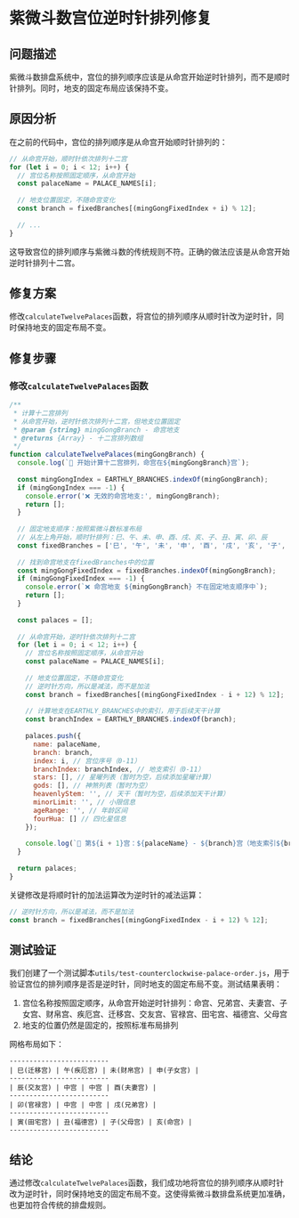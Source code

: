 # 紫微斗数宫位逆时针排列修复

## 问题描述

紫微斗数排盘系统中，宫位的排列顺序应该是从命宫开始逆时针排列，而不是顺时针排列。同时，地支的固定布局应该保持不变。

## 原因分析

在之前的代码中，宫位的排列顺序是从命宫开始顺时针排列的：

```javascript
// 从命宫开始，顺时针依次排列十二宫
for (let i = 0; i < 12; i++) {
  // 宫位名称按照固定顺序，从命宫开始
  const palaceName = PALACE_NAMES[i];
  
  // 地支位置固定，不随命宫变化
  const branch = fixedBranches[(mingGongFixedIndex + i) % 12];
  
  // ...
}
```

这导致宫位的排列顺序与紫微斗数的传统规则不符。正确的做法应该是从命宫开始逆时针排列十二宫。

## 修复方案

修改`calculateTwelvePalaces`函数，将宫位的排列顺序从顺时针改为逆时针，同时保持地支的固定布局不变。

## 修复步骤

### 修改`calculateTwelvePalaces`函数

```javascript
/**
 * 计算十二宫排列
 * 从命宫开始，逆时针依次排列十二宫，但地支位置固定
 * @param {string} mingGongBranch - 命宫地支
 * @returns {Array} - 十二宫排列数组
 */
function calculateTwelvePalaces(mingGongBranch) {
  console.log(`🏯 开始计算十二宫排列，命宫在${mingGongBranch}宫`);
  
  const mingGongIndex = EARTHLY_BRANCHES.indexOf(mingGongBranch);
  if (mingGongIndex === -1) {
    console.error('❌ 无效的命宫地支:', mingGongBranch);
    return [];
  }
  
  // 固定地支顺序：按照紫微斗数标准布局
  // 从左上角开始，顺时针排列：巳、午、未、申、酉、戌、亥、子、丑、寅、卯、辰
  const fixedBranches = ['巳', '午', '未', '申', '酉', '戌', '亥', '子', '丑', '寅', '卯', '辰'];
  
  // 找到命宫地支在fixedBranches中的位置
  const mingGongFixedIndex = fixedBranches.indexOf(mingGongBranch);
  if (mingGongFixedIndex === -1) {
    console.error(`❌ 命宫地支 ${mingGongBranch} 不在固定地支顺序中`);
    return [];
  }
  
  const palaces = [];
  
  // 从命宫开始，逆时针依次排列十二宫
  for (let i = 0; i < 12; i++) {
    // 宫位名称按照固定顺序，从命宫开始
    const palaceName = PALACE_NAMES[i];
    
    // 地支位置固定，不随命宫变化
    // 逆时针方向，所以是减法，而不是加法
    const branch = fixedBranches[(mingGongFixedIndex - i + 12) % 12];
    
    // 计算地支在EARTHLY_BRANCHES中的索引，用于后续天干计算
    const branchIndex = EARTHLY_BRANCHES.indexOf(branch);
    
    palaces.push({
      name: palaceName,
      branch: branch,
      index: i, // 宫位序号（0-11）
      branchIndex: branchIndex, // 地支索引（0-11）
      stars: [], // 星曜列表（暂时为空，后续添加星曜计算）
      gods: [], // 神煞列表（暂时为空）
      heavenlyStem: '', // 天干（暂时为空，后续添加天干计算）
      minorLimit: '', // 小限信息
      ageRange: '', // 年龄区间
      fourHua: [] // 四化星信息
    });
    
    console.log(`📍 第${i + 1}宫：${palaceName} - ${branch}宫（地支索引${branchIndex}）`);
  }
  
  return palaces;
}
```

关键修改是将顺时针的加法运算改为逆时针的减法运算：

```javascript
// 逆时针方向，所以是减法，而不是加法
const branch = fixedBranches[(mingGongFixedIndex - i + 12) % 12];
```

## 测试验证

我们创建了一个测试脚本`utils/test-counterclockwise-palace-order.js`，用于验证宫位的排列顺序是否是逆时针，同时地支的固定布局不变。测试结果表明：

1. 宫位名称按照固定顺序，从命宫开始逆时针排列：命宫、兄弟宫、夫妻宫、子女宫、财帛宫、疾厄宫、迁移宫、交友宫、官禄宫、田宅宫、福德宫、父母宫
2. 地支的位置仍然是固定的，按照标准布局排列

网格布局如下：

```
-------------------------
| 巳(迁移宫) | 午(疾厄宫) | 未(财帛宫) | 申(子女宫) | 
-------------------------
| 辰(交友宫) | 中宫 | 中宫 | 酉(夫妻宫) | 
-------------------------
| 卯(官禄宫) | 中宫 | 中宫 | 戌(兄弟宫) | 
-------------------------
| 寅(田宅宫) | 丑(福德宫) | 子(父母宫) | 亥(命宫) | 
-------------------------
```

## 结论

通过修改`calculateTwelvePalaces`函数，我们成功地将宫位的排列顺序从顺时针改为逆时针，同时保持地支的固定布局不变。这使得紫微斗数排盘系统更加准确，也更加符合传统的排盘规则。 